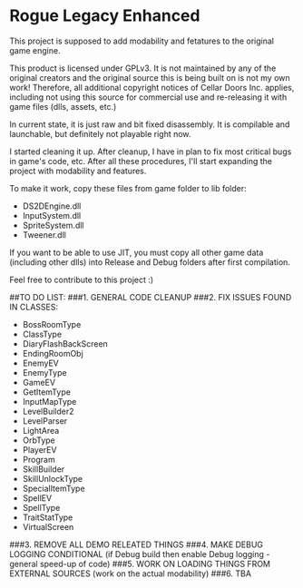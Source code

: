 # Rogue Legacy Enhanced

This project is supposed to add modability and fetatures to the original game engine.

This product is licensed under GPLv3. It is not maintained by any of the original creators and the original source this is being built on is not my own work! Therefore, all additional copyright notices of Cellar Doors Inc. applies, including not using this source for commercial use and re-releasing it with game files (dlls, assets, etc.)

In current state, it is just raw and bit fixed disassembly. It is compilable and launchable, but definitely not playable right now.

I started cleaning it up. After cleanup, I have in plan to fix most critical bugs in game's code, etc. After all these procedures, I'll start expanding the project with modability and features. 

To make it work, copy these files from game folder to lib folder:
* DS2DEngine.dll
* InputSystem.dll
* SpriteSystem.dll
* Tweener.dll

If you want to be able to use JIT, you must copy all other game data (including other dlls) into Release and Debug folders after first compilation.

Feel free to contribute to this project :)

##TO DO LIST:
###1. GENERAL CODE CLEANUP
###2. FIX ISSUES FOUND IN CLASSES:
* BossRoomType
* ClassType
* DiaryFlashBackScreen
* EndingRoomObj
* EnemyEV
* EnemyType
* GameEV
* GetItemType
* InputMapType
* LevelBuilder2
* LevelParser
* LightArea
* OrbType
* PlayerEV
* Program
* SkillBuilder
* SkillUnlockType
* SpecialItemType
* SpellEV
* SpellType
* TraitStatType
* VirtualScreen

###3. REMOVE ALL DEMO RELEATED THINGS
###4. MAKE DEBUG LOGGING CONDITIONAL 
(if Debug build then enable Debug logging - general speed-up of code)
###5. WORK ON LOADING THINGS FROM EXTERNAL SOURCES
(work on the actual modability)
###6. TBA
